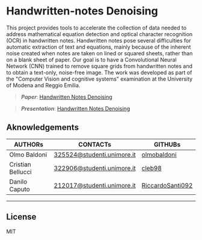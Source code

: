# Handwritten-notes Denoising

This project provides tools to accelerate the collection of data needed to address mathematical equation detection and optical character recognition (OCR) in handwritten notes. Handwritten notes pose several difficulties for automatic extraction of text and equations, mainly because of the inherent noise created when notes are taken on lined or squared sheets, rather than on a blank sheet of paper. Our goal is to have a Convolutional Neural Network (CNN) trained to remove square grids from handwritten notes and to obtain a text-only, noise-free image.
The work was developed as part of the "Computer Vision and cognitive systems" examination at the University of Modena and Reggio Emilia.

> **_Paper_**: [Handwritten Notes Denoising](Handwritten-notes%20Denoising.pdf)

> **_Presentation_**: [Handwritten Notes Denoising](presentation.pdf)
## Aknowledgements

|AUTHORs|CONTACTs|GITHUBs|
|-|-|-|
|Olmo Baldoni|[325524@studenti.unimore.it](mailto:325524@studenti.unimore.it)|[olmobaldoni](https://github.com/olmobaldoni)|
|Cristian Bellucci|[322906@studenti.unimore.it](mailto:322906@studenti.unimore.it)|[cleb98](https://github.com/cleb98)|
|Danilo Caputo|[212017@studenti.unimore.it](mailto:246019@studenti.unimore.it)|[RiccardoSanti092](https://github.com/IloDan)|

---

## License

MIT
